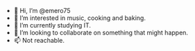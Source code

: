- 👋 Hi, I’m @emero75
- 👀 I’m interested in music, cooking and baking.
- 🌱 I’m currently studying IT.
- 💞️ I’m looking to collaborate on something that might happen.
- 📫 Not reachable.

<!---
emero75/emero75 is a ✨ special ✨ repository because its `README.md` (this file) appears on your GitHub profile.
You can click the Preview link to take a look at your changes.
--->

